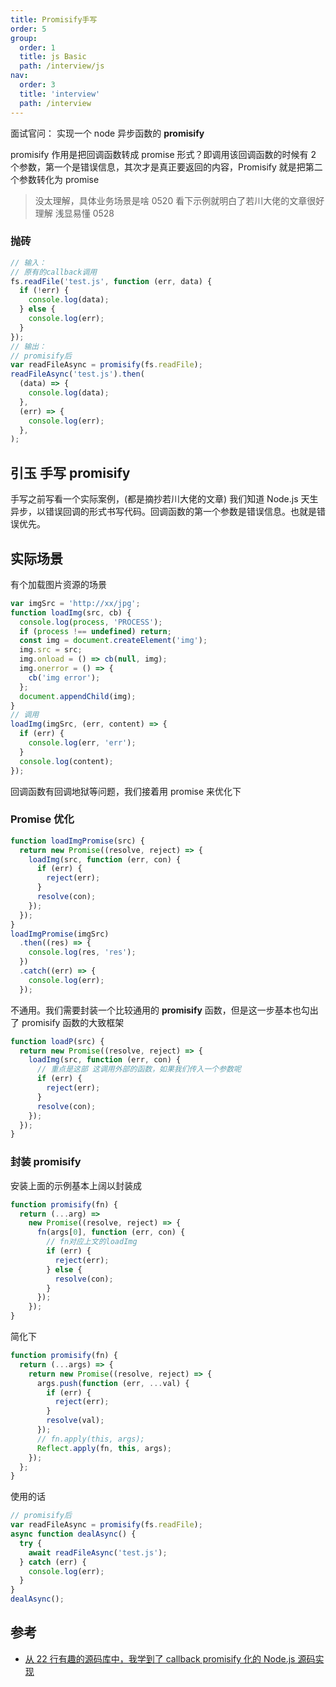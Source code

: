 ```yaml
---
title: Promisify手写
order: 5
group:
  order: 1
  title: js Basic
  path: /interview/js
nav:
  order: 3
  title: 'interview'
  path: /interview
---
```


面试官问： 实现一个 node 异步函数的 **promisify**

promisify 作用是把回调函数转成 promise 形式？即调用该回调函数的时候有 2 个参数，第一个是错误信息，其次才是真正要返回的内容，Promisify 就是把第二个参数转化为 promise

> 没太理解，具体业务场景是啥 0520 看下示例就明白了若川大佬的文章很好理解 浅显易懂 0528

### 抛砖

```js
// 输入：
// 原有的callback调用
fs.readFile('test.js', function (err, data) {
  if (!err) {
    console.log(data);
  } else {
    console.log(err);
  }
});
// 输出：
// promisify后
var readFileAsync = promisify(fs.readFile);
readFileAsync('test.js').then(
  (data) => {
    console.log(data);
  },
  (err) => {
    console.log(err);
  },
);
```

## 引玉 手写 promisify

手写之前写看一个实际案例，(都是摘抄若川大佬的文章) 我们知道 Node.js 天生异步，以错误回调的形式书写代码。回调函数的第一个参数是错误信息。也就是错误优先。

## 实际场景

有个加载图片资源的场景

```js
var imgSrc = 'http://xx/jpg';
function loadImg(src, cb) {
  console.log(process, 'PROCESS');
  if (process !== undefined) return;
  const img = document.createElement('img');
  img.src = src;
  img.onload = () => cb(null, img);
  img.onerror = () => {
    cb('img error');
  };
  document.appendChild(img);
}
// 调用
loadImg(imgSrc, (err, content) => {
  if (err) {
    console.log(err, 'err');
  }
  console.log(content);
});
```

回调函数有回调地狱等问题，我们接着用 promise 来优化下

### Promise 优化

```js
function loadImgPromise(src) {
  return new Promise((resolve, reject) => {
    loadImg(src, function (err, con) {
      if (err) {
        reject(err);
      }
      resolve(con);
    });
  });
}
loadImgPromise(imgSrc)
  .then((res) => {
    console.log(res, 'res');
  })
  .catch((err) => {
    console.log(err);
  });
```

不通用。我们需要封装一个比较通用的 **promisify** 函数，但是这一步基本也勾出了 promisify 函数的大致框架

```js
function loadP(src) {
  return new Promise((resolve, reject) => {
    loadImg(src, function (err, con) {
      // 重点是这部 这调用外部的函数，如果我们传入一个参数呢
      if (err) {
        reject(err);
      }
      resolve(con);
    });
  });
}
```

### 封装 promisify

安装上面的示例基本上阔以封装成

```js
function promisify(fn) {
  return (...arg) =>
    new Promise((resolve, reject) => {
      fn(args[0], function (err, con) {
        // fn对应上文的loadImg
        if (err) {
          reject(err);
        } else {
          resolve(con);
        }
      });
    });
}
```

简化下

```js
function promisify(fn) {
  return (...args) => {
    return new Promise((resolve, reject) => {
      args.push(function (err, ...val) {
        if (err) {
          reject(err);
        }
        resolve(val);
      });
      // fn.apply(this, args);
      Reflect.apply(fn, this, args);
    });
  };
}
```

使用的话

```js
// promisify后
var readFileAsync = promisify(fs.readFile);
async function dealAsync() {
  try {
    await readFileAsync('test.js');
  } catch (err) {
    console.log(err);
  }
}
dealAsync();
```

## 参考

- [从 22 行有趣的源码库中，我学到了 callback promisify 化的 Node.js 源码实现](https://juejin.cn/post/7028731182216904740#heading-8)
